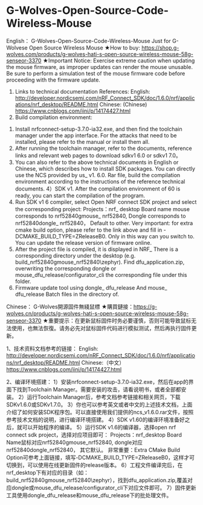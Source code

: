 # G-Wolves-Open-Source-Code-Wireless-Mouse
English：
G-Wolves-Open-Source-Code-Wireless-Mouse
 Just for G-Wolvese Open Source Wireless Mouse
★How to buy:
https://shop.g-wolves.com/products/g-wolves-hati-s-open-source-wireless-mouse-58g-senseor-3370
★Important Notice:
Exercise extreme caution when updating the mouse firmware, as improper updates can render the mouse unusable. Be sure to perform a simulation test of the mouse firmware code before proceeding with the firmware update.

1. Links to technical documentation References:
English:
http://developer.nordicsemi.com/nRF_Connect_SDK/doc/1.6.0/nrf/applications/nrf_desktop/README.html
Chinese: (Chinese)
https://www.cnblogs.com/iini/p/14174427.html
2. Build compilation environment:
1) Install nrfconnect-setup-3.7.0-ia32.exe, and then find the toolchain manager under the app interface. For the attacks that need to be installed, please refer to the manual or install them all.
2) After running the toolchain manager, refer to the documents, reference links and relevant web pages to download sdkv1 6.0 or sdkv1 7.0。
3) You can also refer to the above technical documents in English or Chinese, which describes how to install SDK packages. You can directly use the NCS provided by us_ v1. 6.0. Rar file, build the compilation environment according to the instructions of the reference technical documents.
4）SDK v1. After the compilation environment of 60 is ready, you can start the compilation of the program.
5) Run SDK v1 6 compiler, select Open NRF connect SDK project and select the corresponding project:
Projects：nrf_ desktop
Board name mouse corresponds to nrf52840gmouse_ nrf52840, 
Dongle corresponds to nrf52840dongle_ nrf52840，
Default to other.
Very important: for extra cmake build option, please refer to the link above and fill in -DCMAKE_BUILD_TYPE=ZReleaseB0. Only in this way can you switch to. You can update the release version of firmware online.
6) After the project file is compiled, it is displayed in NRF_ There is a corresponding directory under the desktop (e.g. build_nrf52840gmouse_nrf52840\zephyr). Find dfu_application.zip, overwriting the corresponding dongle or mouse_dfu_release/configurator_cli the corresponding file under this folder.
7) Firmware update tool using dongle_ dfu_release And mouse_ dfu_release Batch files in the directory of.

Chinese：
G-Wolves開源固件無綫鼠標
★購買鏈接：https://g-wolves.cn/products/g-wolves-hati-s-open-source-wireless-mouse-58g-senseor-3370
★重要提示：在更新鼠标固件时务必要谨慎，否则可能导致鼠标无法使用，也無法恢復。请务必先对鼠标固件代码进行模拟测试，然后再执行固件更新。


1、技术资料文档参考的链接：
English:
http://developer.nordicsemi.com/nRF_Connect_SDK/doc/1.6.0/nrf/applications/nrf_desktop/README.html
Chinese:（中文）
https://www.cnblogs.com/iini/p/14174427.html

2、编译环境搭建：
1）安装nrfconnect-setup-3.7.0-ia32.exe，然后在app的界面下找到Toolchain Manager。需要安装的攻击，请看说明书，或者全部都安装。
2）运行Toolchain Manager后，参考文档参考链接和相关网页，下载SDKv1.6.0或SDKv1.7.0。
3）你也可以参考英文或者中文的上述技术文档，上面介绍了如何安装SDK程序包。可以直接使用我们提供的ncs_v1.6.0.rar文件，按照参考技术文档的说明，进行编译环境搭建。
4）SDK v1.60的编译环境准备好之后，就可以开始程序的编译。
5）运行SDK v1.6的编译器，选择open nrf connect sdk project，选择对应项目即可：
Projects：nrf_desktop
Board Name鼠标对应nrf52840gmouse_nrf52840, 
dongle对应nrf52840dongle_nrf52840，
其它默认。
非常重要：Extra CMake Build Option可参考上面链接，填写-DCMAKE_BUILD_TYPE=ZReleaseB0，这样才可切换到，可以使用在线更新固件的release版本。
6）工程文件编译完后，在nrf_desktop下有对应的目录（如：build_nrf52840gmouse_nrf52840\zephyr），找到dfu_application.zip,覆盖对应dongle或mouse_dfu_release/configurator_cli下对应文件即可。
7）固件更新工具使用dongle_dfu_release和mouse_dfu_release下的批处理文件。
